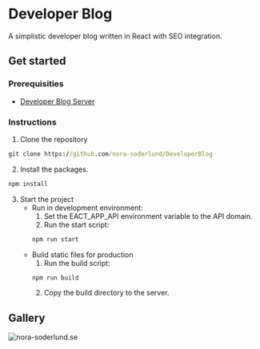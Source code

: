 # Developer Blog
A simplistic developer blog written in React with SEO integration.

## Get started
### Prerequisities
- [Developer Blog Server](https://github.com/nora-soderlund/DeveloperBlogServer#get_started)

### Instructions
1. Clone the repository
```bat
git clone https://github.com/nora-soderlund/DeveloperBlog
```
2. Install the packages.
```bat
npm install
```
3. Start the project
    - Run in development environment:
        1. Set the EACT_APP_API environment variable to the API domain.
        2. Run the start script:
        ```bat
        npm run start
        ```
    - Build static files for production
        1. Run the build script:
        ```bat
        npm run build
        ```
        2. Copy the build directory to the server.

## Gallery
![nora-soderlund.se](https://user-images.githubusercontent.com/78360666/209617572-552ec67c-481e-46d5-a26e-8e830bbc7689.png)
